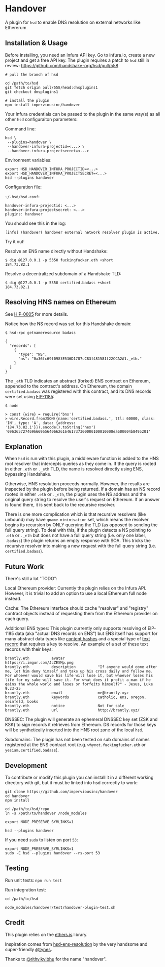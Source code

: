 # Handover

A plugin for `hsd` to enable DNS resolution on external networks like Ethererum.

## Installation & Usage

Before installing, you need an Infura API key. Go to infura.io, create a new
project and get a free API key. The plugin requires a patch to `hsd` still in
review: https://github.com/handshake-org/hsd/pull/558 

```
# pull the branch of hsd

cd /path/to/hsd
git fetch origin pull/558/head:dnsplugins1
git checkout dnsplugins1

# install the plugin
npm install imperviousinc/handover
```

Your Infura credentials can be passed to the plugin in the same way(s) as all
other `hsd` configuraiton parameters:

Command line:

```
hsd \
 --plugins=handover \
 --handover-infura-projectid=<...> \
 --handover-infura-projectsecret=<...>
``` 

Environment variables:

```
export HSD_HANDOVER_INFURA_PROJECTID=<...>
export HSD_HANDOVER_INFURA_PROJECTSECRET=<...>
hsd --plugins handover
```

Configuration file:

`~/.hsd/hsd.conf`:

```
handover-infura-projectid: <...>
handover-infura-projectsecret: <...>
plugins: handover
```

You should see this in the log:

```
[info] (handover) handover external network resolver plugin is active.
```

Try it out!

Resolve an ENS name directly without Handshake:

```
$ dig @127.0.0.1 -p 5350 fuckingfucker.eth +short
184.73.82.1
```

Resolve a decentralized subdomain of a Handshake TLD:

```
$ dig @127.0.0.1 -p 5350 certified.badass +short
184.73.82.1
```

## Resolving HNS names on Ethereum

See [HIP-0005](https://github.com/handshake-org/HIPs/pull/10) for more details.

Notice how the NS record was set for this Handshake domain:

```
$ hsd-rpc getnameresource badass

{
  "records": [
    {
      "type": "NS",
      "ns": "0x36fc69f0983E536D1787cC83f481581f22CCA2A1._eth."
    }
  ]
}
```

The `_eth` TLD indicates an abstract (forked) ENS contract on Ethereum, appended
to the contract's address. On Ethereum, the domain `certified.badass` was registered
with this contract, and its DNS records were set using [EIP-1185](https://eips.ethereum.org/EIPS/eip-1185):

```
$ node

> const {wire} = require('bns')
> wire.Record.fromJSON({name:'certified.badass.', ttl: 60000, class: 'IN', type: 'A', data: {address: '184.73.82.1'}}).encode().toString('hex')
'096365727469666965640662616461737300000100010000ea600004b8495201'
```

## Explanation

When `hsd` is run with this plugin, a middleware function is added to the HNS root
resolver that intercepts queries as they come in. If the query is rooted in either
`.eth` or `._eth` TLD, the name is resolved directly using ENS, bypassing Handshake.

Otherwise, HNS resolution proceeds normally. However, the results are inspected
by the plugin before being returned. If a domain has an NS record rooted in either
`.eth` or `._eth`, the plugin uses the NS address and the original query string
to resolve the user's request on Ethereum. If an answer is found there, it is
sent back to the recursive resolver.

There is one more complication which is that recursive resolvers (like unbound)
may have `qname-minimisation` set, which means the resolver begins its recursion
by ONLY querying the TLD (as opposed to sending the full query string). To deal
with this, if the plugin detects a NS pointing to `.eth` or `._eth` but does
not have a full query string (i.e. only one label, `.badass`) the plugin returns
an empty response with SOA. This tricks the recursive resolver into making a new
request with the full query string (i.e. `certified.badass`).

## Future Work

There's still a lot "TODO":

Local Ethereum provider: Currently the plugin relies on the Infura API. However,
it is trivial to add an option to use a local Ethereum full node instead.

Cache: The Ethereum interface should cache "resolver" and "registry" contract
objects instead of requesting them from the Ethereum provider on each query.

Additional ENS types: This plugin currently only supports resolving of EIP-1185
data (aka "actual DNS records on ENS") but ENS itself has support for many
abstract data types like [content hashes](https://eips.ethereum.org/EIPS/eip-1577)
and a special type of [text record](https://eips.ethereum.org/EIPS/eip-634) that
requires a key to resolve. An example of a set of these text records with their keys:

```
brantly.eth          avatar               https://i.imgur.com/JcZESMp.png
brantly.eth          description          "If anyone would come after me, let him deny himself and take up his cross daily and follow me. For whoever would save his life will lose it, but whoever loses his life for my sake will save it. For what does it profit a man if he gains the whole world and loses or forfeits himself?" - Jesus, Luke 9.23-25
brantly.eth          email                me@brantly.xyz
brantly.eth          keywords             catholic, ens, oregon, seinfeld, books
brantly.eth          notice               Not for sale
brantly.eth          url                  http://brantly.xyz/
```

DNSSEC: The plugin will generate an ephemeral DNSSEC key set (ZSK and KSK) to
sign records it retrieves from Ethereum. DS records for those keys will be
synthetically inserted into the HNS root zone of the local `hsd`.

Subdomains: The plugin has not been tested on sub domains of names registered
at the ENS contract root (e.g. `whynot.fuckingfucker.eth` or `yesiam.certified.badass`).

## Development

To contribute or modify this plugin you can install it in a different working
directory with git, but it must be linked into hsd correctly to work:

```
git clone https://github.com/imperviousinc/handover
cd handover
npm install

cd /path/to/hsd/repo
ln -s /path/to/handover /node_modules

export NODE_PRESERVE_SYMLINKS=1

hsd --plugins handover
```

If you need `sudo` to listen on port `53`:

```
export NODE_PRESERVE_SYMLINKS=1
sudo -E hsd --plugins handover --rs-port 53
```

## Testing

Run unit tests: `npm run test`

Run integration test:

```
cd /path/to/hsd

node_modules/handover/test/handover-plugin-test.sh
```

## Credit

This plugin relies on the [ethers.js](https://github.com/ethers-io/ethers.js/) library.

Inspiration comes from [hsd-ens-resolution](https://github.com/tynes/hsd-ens-resolution)
by the very handsome and super-friendly [@tynes](https://github.com/tynes).

Thanks to [@rithvikvibhu](https://github.com/rithvikvibhu) for the name "handover".
